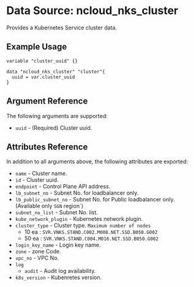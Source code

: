 # Data Source: ncloud_nks_cluster

Provides a Kubernetes Service cluster data.

## Example Usage

```hcl
variable "cluster_uuid" {}

data "ncloud_nks_cluster" "cluster"{
  uuid = var.cluster_uuid
}

```

## Argument Reference

The following arguments are supported:

* `uuid` - (Required) Cluster uuid.

## Attributes Reference

In addition to all arguments above, the following attributes are exported:

* `name` - Cluster name.
* `id` - Cluster uuid.
* `endpoint` - Control Plane API address.
* `lb_subnet_no` - Subnet No. for loadbalancer only.
* `lb_public_subnet_no` - Subnet No. for Public loadbalancer only. (Available only `SGN` region`)
* `subnet_no_list` - Subnet No. list.
* `kube_network_plugin` - Kubernetes network plugin.
* `cluster_type` - Cluster type. `Maximum number of nodes`
  * 10 ea : `SVR.VNKS.STAND.C002.M008.NET.SSD.B050.G002`
  * 50 ea : `SVR.VNKS.STAND.C004.M016.NET.SSD.B050.G002`
* `login_key_name` - Login key name.
* `zone` - zone Code.
* `vpc_no` - VPC No.
* `log` 
  * `audit` - Audit log availability.
* `k8s_version` - Kubenretes version.
